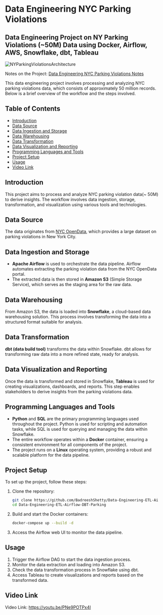 # Data Engineering NYC Parking Violations

Data Engineering Project on NY Parking Violations (~50M) Data using Docker, Airflow, AWS, Snowflake, dbt, Tableau
---
![NYParkingViolationsArchitecture](https://github.com/user-attachments/assets/829d9a27-0975-4846-a2c2-029f9be0e780)

Notes on the Project: [Data Engineering NYC Parking Violations Notes](https://grape-liquid-f37.notion.site/Data-Engineering-NYC-Parking-Violations-d7ab76c922d74d079c347888b62246f3)

This data engineering project involves processing and analyzing NYC parking violations data, which consists of approximately 50 million records. Below is a brief overview of the workflow and the steps involved.

## Table of Contents

- [Introduction](#introduction)
- [Data Source](#data-source)
- [Data Ingestion and Storage](#data-ingestion-and-storage)
- [Data Warehousing](#data-warehousing)
- [Data Transformation](#data-transformation)
- [Data Visualization and Reporting](#data-visualization-and-reporting)
- [Programming Languages and Tools](#programming-languages-and-tools)
- [Project Setup](#project-setup)
- [Usage](#usage)
- [Video Link](#video-link)

## Introduction

This project aims to process and analyze NYC parking violation data(~ 50M) to derive insights. The workflow involves data ingestion, storage, transformation, and visualization using various tools and technologies.

## Data Source

The data originates from [NYC OpenData](https://opendata.cityofnewyork.us/), which provides a large dataset on parking violations in New York City.

## Data Ingestion and Storage

- **Apache Airflow** is used to orchestrate the data pipeline. Airflow automates extracting the parking violation data from the NYC OpenData portal.
- The extracted data is then stored in **Amazon S3** (Simple Storage Service), which serves as the staging area for the raw data.

## Data Warehousing

From Amazon S3, the data is loaded into **Snowflake**, a cloud-based data warehousing solution. This process involves transforming the data into a structured format suitable for analysis.

## Data Transformation

**dbt (data build tool)** transforms the data within Snowflake. dbt allows for transforming raw data into a more refined state, ready for analysis.

## Data Visualization and Reporting

Once the data is transformed and stored in Snowflake, **Tableau** is used for creating visualizations, dashboards, and reports. This step enables stakeholders to derive insights from the parking violations data.

## Programming Languages and Tools

- **Python** and **SQL** are the primary programming languages used throughout the project. Python is used for scripting and automation tasks, while SQL is used for querying and managing the data within Snowflake.
- The entire workflow operates within a **Docker** container, ensuring a consistent environment for all components of the project.
- The project runs on a **Linux** operating system, providing a robust and scalable platform for the data pipeline.

## Project Setup

To set up the project, follow these steps:

1. Clone the repository:
    ```bash
    git clone https://github.com/BadreeshShetty/Data-Engineering-ETL-Airflow-DBT-Parking.git
    cd Data-Engineering-ETL-Airflow-DBT-Parking
    ```

2. Build and start the Docker containers:
    ```bash
    docker-compose up --build -d
    ```

3. Access the Airflow web UI to monitor the data pipeline.

## Usage

1. Trigger the Airflow DAG to start the data ingestion process.
2. Monitor the data extraction and loading into Amazon S3.
3. Check the data transformation process in Snowflake using dbt.
4. Access Tableau to create visualizations and reports based on the transformed data.

## Video Link
Video Link: https://youtu.be/PNe9POTPx4I
